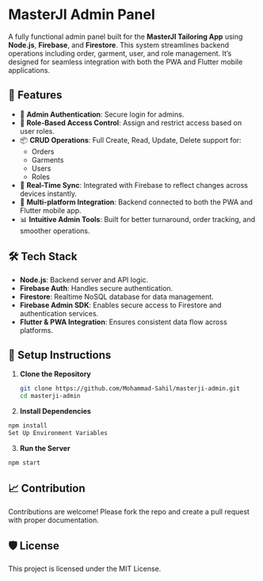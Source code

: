 # MasterJI Admin Panel

A fully functional admin panel built for the **MasterJI Tailoring App** using **Node.js**, **Firebase**, and **Firestore**. This system streamlines backend operations including order, garment, user, and role management. It’s designed for seamless integration with both the PWA and Flutter mobile applications.

## 🚀 Features

- 🔐 **Admin Authentication**: Secure login for admins.
- 👥 **Role-Based Access Control**: Assign and restrict access based on user roles.
- 📦 **CRUD Operations**: Full Create, Read, Update, Delete support for:
  - Orders
  - Garments
  - Users
  - Roles
- 🔄 **Real-Time Sync**: Integrated with Firebase to reflect changes across devices instantly.
- 📱 **Multi-platform Integration**: Backend connected to both the PWA and Flutter mobile app.
- 📊 **Intuitive Admin Tools**: Built for better turnaround, order tracking, and smoother operations.

## 🛠️ Tech Stack

- **Node.js**: Backend server and API logic.
- **Firebase Auth**: Handles secure authentication.
- **Firestore**: Realtime NoSQL database for data management.
- **Firebase Admin SDK**: Enables secure access to Firestore and authentication services.
- **Flutter & PWA Integration**: Ensures consistent data flow across platforms.

## 🔧 Setup Instructions

1. **Clone the Repository**
   ```bash
   git clone https://github.com/Mohammad-Sahil/masterji-admin.git
   cd masterji-admin
   ```

2. **Install Dependencies**

```bash
npm install
Set Up Environment Variables
```

3. **Run the Server**

```bash
npm start
```

## 📈 Contribution
Contributions are welcome! Please fork the repo and create a pull request with proper documentation.

## 🛡️ License
This project is licensed under the MIT License.
